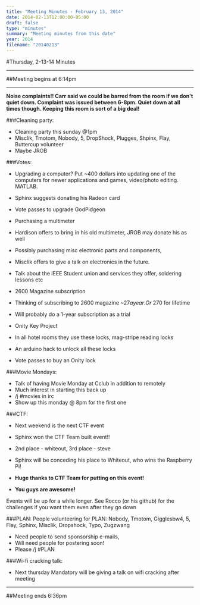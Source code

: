 ```yaml
---
title: "Meeting Minutes - February 13, 2014"
date: 2014-02-13T12:00:00-05:00
draft: false
type: "minutes"
summary: "Meeting minutes from this date"
year: 2014
filename: "20140213"
---
```


#Thursday, 2-13-14 Minutes

- - -

##Meeting begins at 6:14pm

- - -

**Noise complaints!!  Carr said we could be barred from the room if we don't quiet down.  Complaint was issued between 6-8pm.  Quiet down at all times though.  Keeping this room is sort of a big deal!**

###Cleaning party:
* Cleaning party this sunday @1pm
* Misclik, Tmotom, Nobody, 5, DropShock, Plugges, Shpinx, Flay, Buttercup volunteer
 * Maybe JROB

###Votes:
* Upgrading a computer?  Put ~400 dollars into updating one of the computers for newer applications and games, video/photo editing.  MATLAB.  
 * Sphinx suggests donating his Radeon card
 * Vote passes to upgrade GodPidgeon

* Purchasing a multimeter
 * Hardison offers to bring in his old multimeter, JROB may donate his as well

* Possibly purchasing misc electronic parts and components,
 * Misclik offers to give a talk on electronics in the future.  
  * Talk about the IEEE Student union and services they offer, soldering lessons etc

* 2600 Magazine subscription
 * Thinking of subscribing to 2600 magazine ~$27 a year.  Or ~$270 for lifetime
  * Will probably do a 1-year subscription as a trial

* Onity Key Project
 * In all hotel rooms they use these locks, mag-stripe reading locks
  * An arduino hack to unlock all these locks
   * Vote passes to buy an Onity lock


###Movie Mondays:
* Talk of having Movie Monday at Cclub in addition to remotely
* Much interest in starting this back up
* /j #movies in irc
* Show up this monday @ 8pm for the first one

###CTF:
* Next weekend is the next CTF event
* Sphinx won the CTF Team built event!!
 * 2nd place - whiteout, 3rd place - steve
* Sphinx will be conceding his place to Whiteout, who wins the Raspberry Pi!

* **Huge thanks to CTF Team for putting on this event!**
* **You guys are awesome!**

Events will be up for a while longer.  See Rocco (or his github) for the challenges if you want them even after they go down

###PLAN:
People volunteering for PLAN: Nobody, Tmotom, Gigglesbw4, 5, Flay, Sphinx, Misclik, Dropshock, Typo, Zugzwang

* Need people to send sponsorship e-mails, 
* Will need people for postering soon!
* Please /j #PLAN

###Wi-fi cracking talk:
* Next thursday Mandatory will be giving a talk on wifi cracking after meeting
- - - 

##Meeting ends 6:36pm
